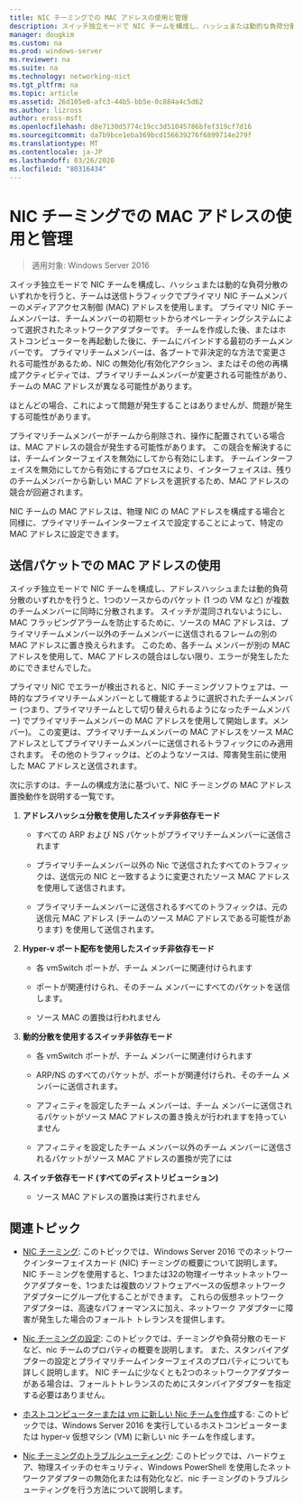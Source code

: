 ```yaml
---
title: NIC チーミングでの MAC アドレスの使用と管理
description: スイッチ独立モードで NIC チームを構成し、ハッシュまたは動的な負荷分散のいずれかを行うと、チームは送信トラフィックでプライマリ NIC チームメンバーのメディアアクセス制御 (MAC) アドレスを使用します。 プライマリ NIC チームメンバーは、チームメンバーの初期セットからオペレーティングシステムによって選択されたネットワークアダプターです。
manager: dougkim
ms.custom: na
ms.prod: windows-server
ms.reviewer: na
ms.suite: na
ms.technology: networking-nict
ms.tgt_pltfrm: na
ms.topic: article
ms.assetid: 26d105e0-afc3-44b5-bb5e-0c884a4c5d62
ms.author: lizross
author: eross-msft
ms.openlocfilehash: d8e7130d5774c19cc3d51045786bfef319cf7d16
ms.sourcegitcommit: da7b9bce1eba369bcd156639276f6899714e279f
ms.translationtype: MT
ms.contentlocale: ja-JP
ms.lasthandoff: 03/26/2020
ms.locfileid: "80316434"
---
```

# <a name="nic-teaming-mac-address-use-and-management"></a>NIC チーミングでの MAC アドレスの使用と管理

>適用対象: Windows Server 2016

スイッチ独立モードで NIC チームを構成し、ハッシュまたは動的な負荷分散のいずれかを行うと、チームは送信トラフィックでプライマリ NIC チームメンバーのメディアアクセス制御 (MAC) アドレスを使用します。 プライマリ NIC チームメンバーは、チームメンバーの初期セットからオペレーティングシステムによって選択されたネットワークアダプターです。  チームを作成した後、またはホストコンピューターを再起動した後に、チームにバインドする最初のチームメンバーです。 プライマリチームメンバーは、各ブートで非決定的な方法で変更される可能性があるため、NIC の無効化/有効化アクション、またはその他の再構成アクティビティでは、プライマリチームメンバーが変更される可能性があり、チームの MAC アドレスが異なる可能性があります。  
  
ほとんどの場合、これによって問題が発生することはありませんが、問題が発生する可能性があります。  
  
プライマリチームメンバーがチームから削除され、操作に配置されている場合は、MAC アドレスの競合が発生する可能性があります。 この競合を解決するには、チームインターフェイスを無効にしてから有効にします。 チームインターフェイスを無効にしてから有効にするプロセスにより、インターフェイスは、残りのチームメンバーから新しい MAC アドレスを選択するため、MAC アドレスの競合が回避されます。  
  
NIC チームの MAC アドレスは、物理 NIC の MAC アドレスを構成する場合と同様に、プライマリチームインターフェイスで設定することによって、特定の MAC アドレスに設定できます。  
  
## <a name="mac-address-use-on-transmitted-packets"></a>送信パケットでの MAC アドレスの使用  
スイッチ独立モードで NIC チームを構成し、アドレスハッシュまたは動的負荷分散のいずれかを行うと、1つのソースからのパケット (1 つの VM など) が複数のチームメンバーに同時に分散されます。 スイッチが混同されないようにし、MAC フラッピングアラームを防止するために、ソースの MAC アドレスは、プライマリチームメンバー以外のチームメンバーに送信されるフレームの別の MAC アドレスに置き換えられます。 このため、各チーム メンバーが別の MAC アドレスを使用して、MAC アドレスの競合はしない限り、エラーが発生したためにできませんでした。  
  
プライマリ NIC でエラーが検出されると、NIC チーミングソフトウェアは、一時的なプライマリチームメンバーとして機能するように選択されたチームメンバー (つまり、プライマリチームとして切り替えられるようになったチームメンバー) でプライマリチームメンバーの MAC アドレスを使用して開始します。メンバー)。  この変更は、プライマリチームメンバーの MAC アドレスをソース MAC アドレスとしてプライマリチームメンバーに送信されるトラフィックにのみ適用されます。 その他のトラフィックは、どのようなソースは、障害発生前に使用した MAC アドレスと送信されます。  
  
次に示すのは、チームの構成方法に基づいて、NIC チーミングの MAC アドレス置換動作を説明する一覧です。  
  
1.  **アドレスハッシュ分散を使用したスイッチ非依存モード**  
  
    -   すべての ARP および NS パケットがプライマリチームメンバーに送信されます  
  
    -   プライマリチームメンバー以外の Nic で送信されたすべてのトラフィックは、送信元の NIC と一致するように変更されたソース MAC アドレスを使用して送信されます。  
  
    -   プライマリチームメンバーに送信されるすべてのトラフィックは、元の送信元 MAC アドレス (チームのソース MAC アドレスである可能性があります) を使用して送信されます。  
  
2.  **Hyper-v ポート配布を使用したスイッチ非依存モード**  
  
    -   各 vmSwitch ポートが、チーム メンバーに関連付けられます  
  
    -   ポートが関連付けられ、そのチーム メンバーにすべてのパケットを送信します。  
  
    -   ソース MAC の置換は行われません  
  
3.  **動的分散を使用するスイッチ非依存モード**  
  
    -   各 vmSwitch ポートが、チーム メンバーに関連付けられます  
  
    -   ARP/NS のすべてのパケットが、ポートが関連付けられ、そのチーム メンバーに送信されます。  
  
    -   アフィニティを設定したチーム メンバーは、チーム メンバーに送信されるパケットがソース MAC アドレスの置き換えが行われますを持っていません  
  
    -   アフィニティを設定したチーム メンバー以外のチーム メンバーに送信されるパケットがソース MAC アドレスの置換が完了には  
  
4.  **スイッチ依存モード (すべてのディストリビューション)**  
  
    -   ソース MAC アドレスの置換は実行されません  
  
## <a name="related-topics"></a>関連トピック
- [NIC チーミング](NIC-Teaming.md): このトピックでは、Windows Server 2016 でのネットワークインターフェイスカード (NIC) チーミングの概要について説明します。 NIC チーミングを使用すると、1つまたは32の物理イーサネットネットワークアダプターを、1つまたは複数のソフトウェアベースの仮想ネットワークアダプターにグループ化することができます。 これらの仮想ネットワーク アダプターは、高速なパフォーマンスに加え、ネットワーク アダプターに障害が発生した場合のフォールト トレランスを提供します。  

- [Nic チーミングの設定](nic-teaming-settings.md): このトピックでは、チーミングや負荷分散のモードなど、nic チームのプロパティの概要を説明します。 また、スタンバイアダプターの設定とプライマリチームインターフェイスのプロパティについても詳しく説明します。 NIC チームに少なくとも2つのネットワークアダプターがある場合は、フォールトトレランスのためにスタンバイアダプターを指定する必要はありません。
  
- [ホストコンピューターまたは vm に新しい Nic チームを作成](Create-a-New-NIC-Team-on-a-Host-Computer-or-VM.md)する: このトピックでは、Windows Server 2016 を実行しているホストコンピューターまたは hyper-v 仮想マシン (VM) に新しい nic チームを作成します。

- [Nic チーミングのトラブルシューティング](Troubleshooting-NIC-Teaming.md): このトピックでは、ハードウェア、物理スイッチのセキュリティ、Windows PowerShell を使用したネットワークアダプターの無効化または有効化など、nic チーミングのトラブルシューティングを行う方法について説明します。 
  


